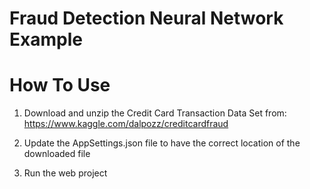 # Fraud Detection Neural Network Example

# How To Use 
1. Download and unzip the Credit Card Transaction Data Set from: https://www.kaggle.com/dalpozz/creditcardfraud 

2. Update the AppSettings.json file to have the correct location of the downloaded file
3. Run the web project
